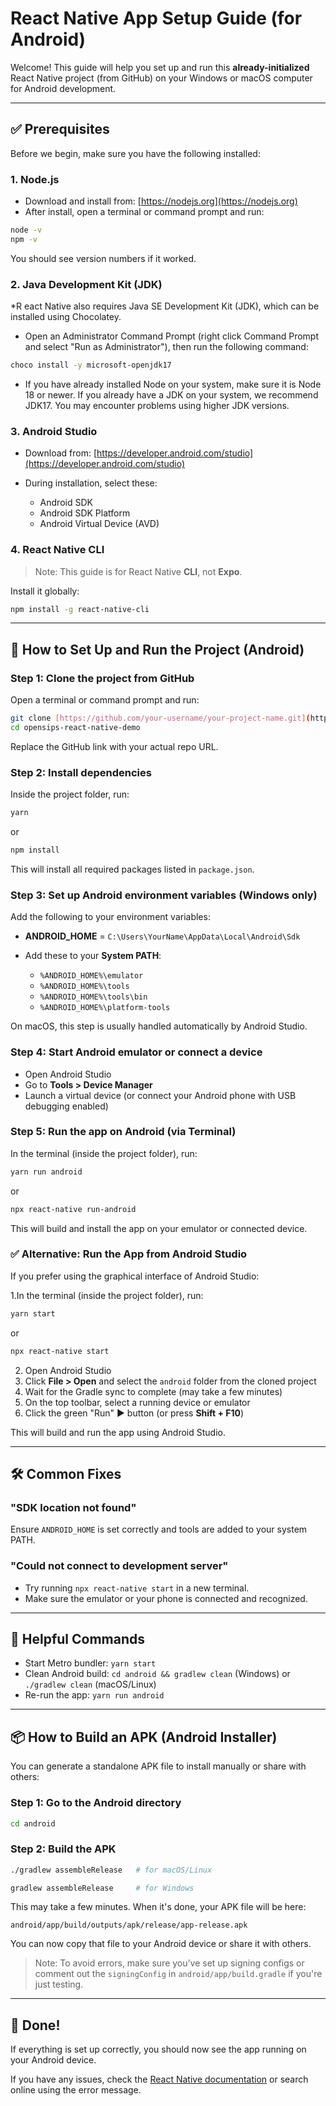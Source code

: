 # React Native App Setup Guide (for Android)

Welcome! This guide will help you set up and run this **already-initialized** React Native project (from GitHub) on your Windows or macOS computer for Android development.

---

## ✅ Prerequisites

Before we begin, make sure you have the following installed:

### 1. **Node.js**

* Download and install from: [https://nodejs.org](https://nodejs.org)
* After install, open a terminal or command prompt and run:

```bash
node -v
npm -v
```

You should see version numbers if it worked.

### 2. **Java Development Kit (JDK)**

*R eact Native also requires Java SE Development Kit (JDK), which can be installed using Chocolatey.

* Open an Administrator Command Prompt (right click Command Prompt and select "Run as Administrator"), then run the following command:

```bash
choco install -y microsoft-openjdk17
```

* If you have already installed Node on your system, make sure it is Node 18 or newer. If you already have a JDK on your system, we recommend JDK17. You may encounter problems using higher JDK versions.

### 3. **Android Studio**

* Download from: [https://developer.android.com/studio](https://developer.android.com/studio)
* During installation, select these:

  * Android SDK
  * Android SDK Platform
  * Android Virtual Device (AVD)

### 4. **React Native CLI**

> Note: This guide is for React Native **CLI**, not **Expo**.

Install it globally:

```bash
npm install -g react-native-cli
```

---

## 🚀 How to Set Up and Run the Project (Android)

### Step 1: Clone the project from GitHub

Open a terminal or command prompt and run:

```bash
git clone [https://github.com/your-username/your-project-name.git](https://github.com/VoicenterTeam/opensips-react-native-demo.git)
cd opensips-react-native-demo
```

Replace the GitHub link with your actual repo URL.

### Step 2: Install dependencies

Inside the project folder, run:

```bash
yarn
```
or
```bash
npm install
```


This will install all required packages listed in `package.json`.

### Step 3: Set up Android environment variables (Windows only)

Add the following to your environment variables:

* **ANDROID\_HOME** = `C:\Users\YourName\AppData\Local\Android\Sdk`
* Add these to your **System PATH**:

  * `%ANDROID_HOME%\emulator`
  * `%ANDROID_HOME%\tools`
  * `%ANDROID_HOME%\tools\bin`
  * `%ANDROID_HOME%\platform-tools`

On macOS, this step is usually handled automatically by Android Studio.

### Step 4: Start Android emulator or connect a device

* Open Android Studio
* Go to **Tools > Device Manager**
* Launch a virtual device (or connect your Android phone with USB debugging enabled)

### Step 5: Run the app on Android (via Terminal)

In the terminal (inside the project folder), run:

```bash
yarn run android
```
or

```bash
npx react-native run-android
```

This will build and install the app on your emulator or connected device.

### ✅ Alternative: Run the App from Android Studio

If you prefer using the graphical interface of Android Studio:

1.In the terminal (inside the project folder), run:
```bash
yarn start
```
or
```bash
npx react-native start
```
2. Open Android Studio
3. Click **File > Open** and select the `android` folder from the cloned project
4. Wait for the Gradle sync to complete (may take a few minutes)
5. On the top toolbar, select a running device or emulator
6. Click the green "Run" ▶️ button (or press **Shift + F10**)

This will build and run the app using Android Studio.

---

## 🛠 Common Fixes

### "SDK location not found"

Ensure `ANDROID_HOME` is set correctly and tools are added to your system PATH.

### "Could not connect to development server"

* Try running `npx react-native start` in a new terminal.
* Make sure the emulator or your phone is connected and recognized.

---

## 🔄 Helpful Commands

* Start Metro bundler: `yarn start`
* Clean Android build: `cd android && gradlew clean` (Windows) or `./gradlew clean` (macOS/Linux)
* Re-run the app: `yarn run android`

---

## 📦 How to Build an APK (Android Installer)

You can generate a standalone APK file to install manually or share with others:

### Step 1: Go to the Android directory

```bash
cd android
```

### Step 2: Build the APK

```bash
./gradlew assembleRelease   # for macOS/Linux
```

```bash
gradlew assembleRelease     # for Windows
```

This may take a few minutes. When it's done, your APK file will be here:

```
android/app/build/outputs/apk/release/app-release.apk
```

You can now copy that file to your Android device or share it with others.

> Note: To avoid errors, make sure you’ve set up signing configs or comment out the `signingConfig` in `android/app/build.gradle` if you're just testing.

---

## 🎉 Done!

If everything is set up correctly, you should now see the app running on your Android device.

If you have any issues, check the [React Native documentation](https://reactnative.dev/docs/environment-setup) or search online using the error message.
